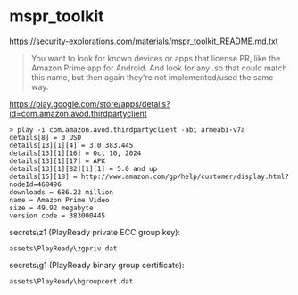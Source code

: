 # mspr\_toolkit

<https://security-explorations.com/materials/mspr_toolkit_README.md.txt>

> You want to look for known devices or apps that license PR, like the Amazon
> Prime app for Android. And look for any .so that could match this name, but
> then again they're not implemented/used the same way.

https://play.google.com/store/apps/details?id=com.amazon.avod.thirdpartyclient

~~~
> play -i com.amazon.avod.thirdpartyclient -abi armeabi-v7a
details[8] = 0 USD
details[13][1][4] = 3.0.383.445
details[13][1][16] = Oct 10, 2024
details[13][1][17] = APK
details[13][1][82][1][1] = 5.0 and up
details[15][18] = http://www.amazon.com/gp/help/customer/display.html?nodeId=468496
downloads = 686.22 million
name = Amazon Prime Video
size = 49.92 megabyte
version code = 383000445
~~~

secrets\z1 (PlayReady private ECC group key):

~~~
assets\PlayReady\zgpriv.dat
~~~

secrets\g1 (PlayReady binary group certificate):

~~~
assets\PlayReady\bgroupcert.dat
~~~
